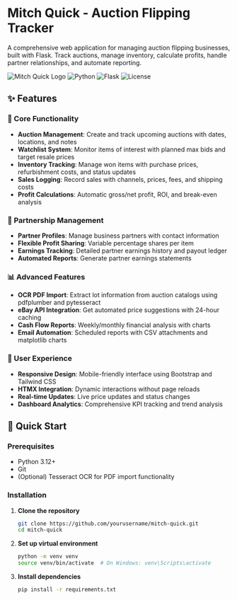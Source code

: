 # Mitch Quick - Auction Flipping Tracker

A comprehensive web application for managing auction flipping businesses, built with Flask. Track auctions, manage inventory, calculate profits, handle partner relationships, and automate reporting.

![Mitch Quick Logo](https://img.shields.io/badge/Mitch%20Quick-Auction%20Tracker-blue)
![Python](https://img.shields.io/badge/Python-3.12-green)
![Flask](https://img.shields.io/badge/Flask-3.0-red)
![License](https://img.shields.io/badge/License-MIT-yellow)

## ✨ Features

### 🎯 Core Functionality
- **Auction Management**: Create and track upcoming auctions with dates, locations, and notes
- **Watchlist System**: Monitor items of interest with planned max bids and target resale prices
- **Inventory Tracking**: Manage won items with purchase prices, refurbishment costs, and status updates
- **Sales Logging**: Record sales with channels, prices, fees, and shipping costs
- **Profit Calculations**: Automatic gross/net profit, ROI, and break-even analysis

### 👥 Partnership Management
- **Partner Profiles**: Manage business partners with contact information
- **Flexible Profit Sharing**: Variable percentage shares per item
- **Earnings Tracking**: Detailed partner earnings history and payout ledger
- **Automated Reports**: Generate partner earnings statements

### 📊 Advanced Features
- **OCR PDF Import**: Extract lot information from auction catalogs using pdfplumber and pytesseract
- **eBay API Integration**: Get automated price suggestions with 24-hour caching
- **Cash Flow Reports**: Weekly/monthly financial analysis with charts
- **Email Automation**: Scheduled reports with CSV attachments and matplotlib charts

### 📱 User Experience
- **Responsive Design**: Mobile-friendly interface using Bootstrap and Tailwind CSS
- **HTMX Integration**: Dynamic interactions without page reloads
- **Real-time Updates**: Live price updates and status changes
- **Dashboard Analytics**: Comprehensive KPI tracking and trend analysis

## 🚀 Quick Start

### Prerequisites
- Python 3.12+
- Git
- (Optional) Tesseract OCR for PDF import functionality

### Installation

1. **Clone the repository**
   ```bash
   git clone https://github.com/yourusername/mitch-quick.git
   cd mitch-quick
   ```

2. **Set up virtual environment**
   ```bash
   python -m venv venv
   source venv/bin/activate  # On Windows: venv\Scripts\activate
   ```

3. **Install dependencies**
   ```bash
   pip install -r requirements.txt
   
